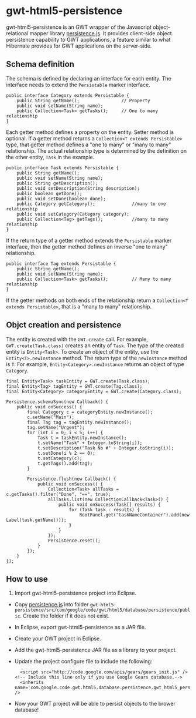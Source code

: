 gwt-html5-persistence
===============

gwt-html5-persistence is an GWT wrapper of the Javascript object-relational mapper library [persistence.js](http://github.com/zefhemel/persistencejs). It provides client-side object persistence capability to GWT applications, a feature similar to what Hibernate provides for GWT applications on the server-side.

Schema definition
-----------------

The schema is defined by declaring an interface for each entity. The interface needs to extend the `Persistable` marker interface.

	public interface Category extends Persistable {
		public String getName();				// Property
		public void setName(String name);
		public Collection<Task> getTasks();		// One to many relationship
	}
 
Each getter method defines a property on the entity. Setter method is optional. If a getter method returns a `Collection<T extends Persistable>` type, that getter method defines a "one to many" or "many to many" relationship. The actual relationship type is determined by the definition on the other entity, `Task` in the example.

	public interface Task extends Persistable {
		public String getName();
		public void setName(String name);
		public String getDescription();
		public void setDescription(String description);
		public boolean getDone();	
		public void setDone(boolean done);
		public Category getCategory();				//many to one relationship
		public void setCategory(Category category);
		public Collection<Tag> getTags();			//many to many relationship	
	}

If the return type of a getter method extends the `Persistable` marker interface, then the getter method defines an inverse "one to many" relationship.

	public interface Tag extends Persistable {
		public String getName();
		public void setName(String name);	
		public Collection<Task> getTasks();			// Many to many relationship
	}

If the getter methods on both ends of the relationship return a `Collection<T extends Persistable>`, that is a "many to many" relationship.

Objct creation and persistence
------------------------------

The entity is created with the `GWT.create` call. For example, `GWT.create(Task.class)` creates an entity of `Task`. The type of the created entity is `Entity<Task>`.
To create an object of the entity, use the `Entity<T>.newInstance` method. The return type of the `newInstance` method is `T`. For example, `Entity<Category>.newInstance` returns an object of type `Category`. 
	
	final Entity<Task> taskEntity = GWT.create(Task.class);
	final Entity<Tag> tagEntity = GWT.create(Tag.class);
	final Entity<Category> categoryEntity = GWT.create(Category.class);
	
	Persistence.schemaSync(new Callback() {
		public void onSuccess() {
			final Category c = categoryEntity.newInstance();
			c.setName("Main");
			final Tag tag = tagEntity.newInstance();
			tag.setName("Urgent");
			for (int i = 0; i < 5; i++) {
				Task t = taskEntity.newInstance();
				t.setName("Task" + Integer.toString(i));
				t.setDescription("Task No #" + Integer.toString(i));
				t.setDone(i % 2 == 0);
				t.setCategory(c);
				t.getTags().add(tag);
			}
		
			Persistence.flush(new Callback() {
				public void onSuccess() {
					Collection<Task> allTasks = c.getTasks().filter("Done", "==", true);
					allTasks.list(new CollectionCallback<Task>() {
						public void onSuccess(Task[] results) {
							for (Task task : results) {
								RootPanel.get("taskNameContainer").add(new Label(task.getName()));
							}
						}
					});					
					Persistence.reset();
				}					
			});
		}
	});

How to use
----------

1. Import gwt-html5-persistence project into Eclipse.

* Copy [persistence.js](http://github.com/zefhemel/persistencejs) into folder `gwt-html5-persistence/src/com/google/code/gwt/html5/database/persistence/public`. Create the folder if it does not exist.

* In Eclipse, export gwt-html5-persistence as a JAR file.

* Create your GWT project in Eclipse.

* Add the gwt-html5-persistence JAR file as a library to your project.

* Update the project configure file to include the following:

		<script src="http://code.google.com/apis/gears/gears_init.js" />  <!-- Include this line only if you use Google Gears database.-->
		<inherits name='com.google.code.gwt.html5.database.persistence.gwt_html5_persistence' />
  
* Now your GWT project will be able to persist objects to the brower database!
 